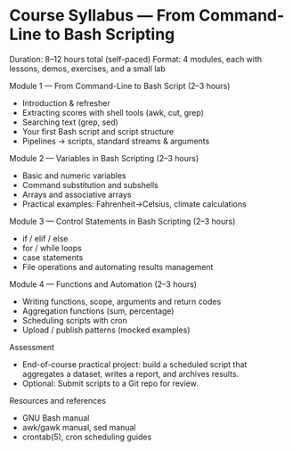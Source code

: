 # Course Syllabus — From Command-Line to Bash Scripting

Duration: 8–12 hours total (self-paced)
Format: 4 modules, each with lessons, demos, exercises, and a small lab

Module 1 — From Command-Line to Bash Script (2–3 hours)
- Introduction & refresher
- Extracting scores with shell tools (awk, cut, grep)
- Searching text (grep, sed)
- Your first Bash script and script structure
- Pipelines → scripts, standard streams & arguments

Module 2 — Variables in Bash Scripting (2–3 hours)
- Basic and numeric variables
- Command substitution and subshells
- Arrays and associative arrays
- Practical examples: Fahrenheit→Celsius, climate calculations

Module 3 — Control Statements in Bash Scripting (2–3 hours)
- if / elif / else
- for / while loops
- case statements
- File operations and automating results management

Module 4 — Functions and Automation (2–3 hours)
- Writing functions, scope, arguments and return codes
- Aggregation functions (sum, percentage)
- Scheduling scripts with cron
- Upload / publish patterns (mocked examples)

Assessment
- End-of-course practical project: build a scheduled script that aggregates a dataset, writes a report, and archives results.
- Optional: Submit scripts to a Git repo for review.

Resources and references
- GNU Bash manual
- awk/gawk manual, sed manual
- crontab(5), cron scheduling guides